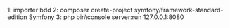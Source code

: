 1: importer bdd
2: composer create-project symfony/framework-standard-edition Symfony
3: php bin\console server:run 127.0.0.1:8080